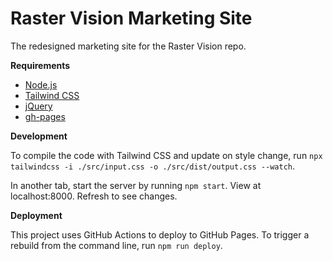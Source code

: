 # Raster Vision Marketing Site

The redesigned marketing site for the Raster Vision repo.

**Requirements**

- [Node.js](https://nodejs.org/en/download/)
- [Tailwind CSS](https://tailwindcss.com/docs/installation)
- [jQuery](https://jquery.com/download/)
- [gh-pages](https://www.npmjs.com/package/gh-pages)

**Development**

To compile the code with Tailwind CSS and update on style change, run `npx tailwindcss -i ./src/input.css -o ./src/dist/output.css --watch`.

In another tab, start the server by running `npm start`. View at localhost:8000. Refresh to see changes.

**Deployment**

This project uses GitHub Actions to deploy to GitHub Pages. To trigger a rebuild from the command line, run `npm run deploy`.
